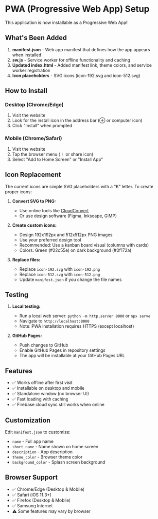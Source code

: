 # PWA (Progressive Web App) Setup

This application is now installable as a Progressive Web App!

## What's Been Added

1. **manifest.json** - Web app manifest that defines how the app appears when installed
2. **sw.js** - Service worker for offline functionality and caching
3. **Updated index.html** - Added manifest link, theme colors, and service worker registration
4. **Icon placeholders** - SVG icons (icon-192.svg and icon-512.svg)

## How to Install

### Desktop (Chrome/Edge)
1. Visit the website
2. Look for the install icon in the address bar (⊕ or computer icon)
3. Click "Install" when prompted

### Mobile (Chrome/Safari)
1. Visit the website
2. Tap the browser menu (⋮ or share icon)
3. Select "Add to Home Screen" or "Install App"

## Icon Replacement

The current icons are simple SVG placeholders with a "K" letter. To create proper icons:

1. **Convert SVG to PNG:**
   - Use online tools like [CloudConvert](https://cloudconvert.com/svg-to-png)
   - Or use design software (Figma, Inkscape, GIMP)

2. **Create custom icons:**
   - Design 192x192px and 512x512px PNG images
   - Use your preferred design tool
   - Recommended: Use a kanban board visual (columns with cards)
   - Colors: Green (#22c55e) on dark background (#0f172a)

3. **Replace files:**
   - Replace `icon-192.svg` with `icon-192.png`
   - Replace `icon-512.svg` with `icon-512.png`
   - Update `manifest.json` if you change the file names

## Testing

1. **Local testing:**
   - Run a local web server: `python -m http.server 8000` or `npx serve`
   - Navigate to `http://localhost:8000`
   - Note: PWA installation requires HTTPS (except localhost)

2. **GitHub Pages:**
   - Push changes to GitHub
   - Enable GitHub Pages in repository settings
   - The app will be installable at your GitHub Pages URL

## Features

- ✅ Works offline after first visit
- ✅ Installable on desktop and mobile
- ✅ Standalone window (no browser UI)
- ✅ Fast loading with caching
- ✅ Firebase cloud sync still works when online

## Customization

Edit `manifest.json` to customize:
- `name` - Full app name
- `short_name` - Name shown on home screen
- `description` - App description
- `theme_color` - Browser theme color
- `background_color` - Splash screen background

## Browser Support

- ✅ Chrome/Edge (Desktop & Mobile)
- ✅ Safari (iOS 11.3+)
- ✅ Firefox (Desktop & Mobile)
- ✅ Samsung Internet
- ⚠️ Some features may vary by browser

